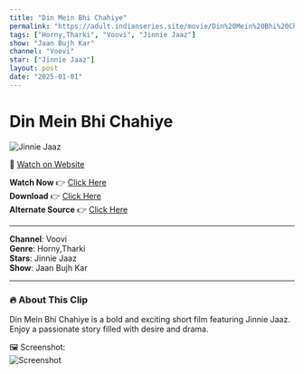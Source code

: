 ```yaml
---
title: "Din Mein Bhi Chahiye"
permalink: "https://adult.indianseries.site/movie/Din%20Mein%20Bhi%20Chahiye"
tags: ["Horny,Tharki", "Voovi", "Jinnie Jaaz"]
show: "Jaan Bujh Kar"
channel: "Voovi"
star: ["Jinnie Jaaz"]
layout: post
date: "2025-01-01"
---
```


# Din Mein Bhi Chahiye

![Jinnie Jaaz](https://shorts.desisins.com/wp-content/uploads/2024/11/Jinnie-Jaaz-Jaan-BujhKar-DesiSins.com_.jpg)

🔗 [Watch on Website](https://adult.indianseries.site/movie/Din%20Mein%20Bhi%20Chahiye)

**Watch Now** 👉 [Click Here](https://adult.indianseries.site/movie/Din%20Mein%20Bhi%20Chahiye)  
**Download** 👉 [Click Here](https://adult.indianseries.site/movie/Din%20Mein%20Bhi%20Chahiye)  
**Alternate Source** 👉 [Click Here](https://adult.indianseries.site/movie/Din%20Mein%20Bhi%20Chahiye)

---

**Channel**: Voovi  
**Genre**: Horny,Tharki  
**Stars**: Jinnie Jaaz  
**Show**: Jaan Bujh Kar

---

### 🔥 About This Clip

Din Mein Bhi Chahiye is a bold and exciting short film featuring Jinnie Jaaz. Enjoy a passionate story filled with desire and drama.
 
🖼️ Screenshot:  
![Screenshot](https://shorts.desisins.com/wp-content/uploads/2024/11/Jinnie-Jaaz-Jaan-BujhKar-DesiSins.com_.jpg)
